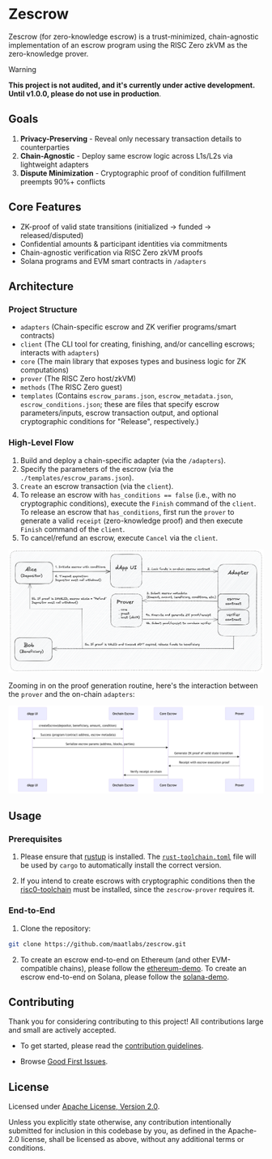 # Zescrow

Zescrow (for zero-knowledge escrow) is a trust-minimized, chain-agnostic implementation of an escrow program using the RISC Zero zkVM as the zero-knowledge prover.

> [!WARNING]

**This project is not audited, and it's currently under active development. Until v1.0.0, please do not use in production**.

## Goals

1. **Privacy-Preserving** - Reveal only necessary transaction details to counterparties  
2. **Chain-Agnostic** - Deploy same escrow logic across L1s/L2s via lightweight adapters  
3. **Dispute Minimization** - Cryptographic proof of condition fulfillment preempts 90%+ conflicts  

## Core Features  

- ZK-proof of valid state transitions (initialized → funded → released/disputed)  
- Confidential amounts & participant identities via commitments  
- Chain-agnostic verification via RISC Zero zkVM proofs  
- Solana programs and EVM smart contracts in `/adapters`

## Architecture

### Project Structure

- `adapters` (Chain-specific escrow and ZK verifier programs/smart contracts)
- `client` (The CLI tool for creating, finishing, and/or cancelling escrows; interacts with `adapters`)
- `core` (The main library that exposes types and business logic for ZK computations)
- `prover` (The RISC Zero host/zkVM)
- `methods` (The RISC Zero guest)
- `templates` (Contains `escrow_params.json`, `escrow_metadata.json`, `escrow_conditions.json`; these are files that specify escrow parameters/inputs, escrow transaction output, and optional cryptographic conditions for "Release", respectively.)

### High-Level Flow

1. Build and deploy a chain-specific adapter (via the `/adapters`).
2. Specify the parameters of the escrow (via the `./templates/escrow_params.json`).
3. `Create` an escrow transaction (via the `client`).
4. To release an escrow with `has_conditions == false` (i.e., with no cryptographic conditions), execute the `Finish` command of the `client`.
To release an escrow that `has_conditions`, first run the `prover` to generate a valid `receipt` (zero-knowledge proof) and then execute `Finish` command of the `client`.
5. To cancel/refund an escrow, execute `Cancel` via the `client`.

![Zescrow architecture diagram](./assets/zescrow-arch.png)

Zooming in on the proof generation routine, here's the interaction between the `prover` and the on-chain `adapters`:

![Proof generation flow diagram](./assets/proof-gen-flow.png)

## Usage

### Prerequisites

1. Please ensure that [rustup] is installed. The [`rust-toolchain.toml`][rust-toolchain] file will be used by `cargo` to
automatically install the correct version.

2. If you intend to create escrows with cryptographic conditions then the [risc0-toolchain] must be installed, since the `zescrow-prover` requires it.

### End-to-End

1. Clone the repository:

```sh
git clone https://github.com/maatlabs/zescrow.git
```

2. To create an escrow end-to-end on Ethereum (and other EVM-compatible chains), please follow the [ethereum-demo][ethereum-demo]. To create an escrow end-to-end on Solana, please follow the [solana-demo][solana-demo].

## Contributing

Thank you for considering contributing to this project! All contributions large and small are actively accepted.

- To get started, please read the [contribution guidelines](https://github.com/maatlabs/zescrow/blob/main/CONTRIBUTING.md).

- Browse [Good First Issues](https://github.com/maatlabs/zescrow/labels/good%20first%20issue).

## License

Licensed under [Apache License, Version 2.0](./LICENSE).

Unless you explicitly state otherwise, any contribution intentionally submitted for inclusion in this codebase by you, as defined in the Apache-2.0 license, shall be licensed as above, without any additional terms or conditions.

[ethereum-demo]: docs/ethereum_demo.md
[risc0-toolchain]: https://dev.risczero.com/api/zkvm/quickstart#1-install-the-risc-zero-toolchain
[rust-toolchain]: rust-toolchain.toml
[rustup]: https://rustup.rs
[solana-demo]: docs/solana_demo.md
